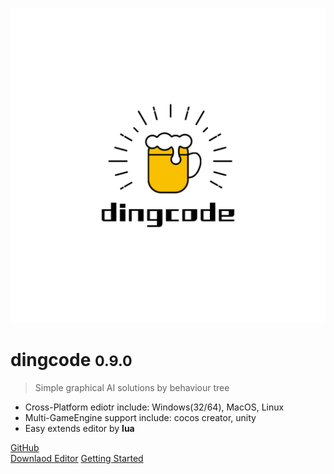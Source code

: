 ![logo](media/icon.svg)

# dingcode <small>0.9.0</small>

> Simple graphical AI solutions by behaviour tree

- Cross-Platform ediotr include: Windows(32/64), MacOS, Linux
- Multi-GameEngine support include: cocos creator, unity
- Easy extends editor by **lua**

[GitHub](https://github.com/dwbmio/dingcode-docs) \
[Downlaod Editor](https://www.baidu.com)
[Getting Started](#readme)